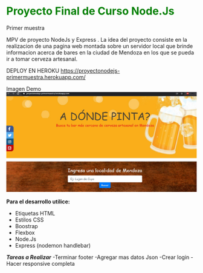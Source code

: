 <h1 style="color:green">Proyecto Final de Curso Node.Js</h1>

Primer muestra

MPV de  proyecto NodeJs  y Express . La idea del proyecto consiste en la realizacion de una pagina web montada sobre un servidor local que brinde informacion acerca de bares en la ciudad de Mendoza en los que se pueda ir a tomar cerveza artesanal.

DEPLOY EN HEROKU https://proyectonodejs-primermuestra.herokuapp.com/

Imagen Demo
<img src="imagenDemo.jpg"></img>

**Para el desarrollo utilice:**
<ul>
<li>Etiquetas HTML</li>
<li>Estilos CSS</li>
<li>Boostrap</li>
<li>Flexbox</li>
<li>Node.Js</li>
<li>Express (nodemon handlebar)</li> 
</ul>

***Tareas a Realizar***
-Terminar footer
-Agregar mas datos Json
-Crear login
-Hacer responsive completa


